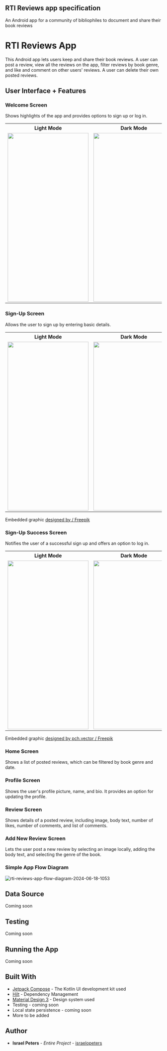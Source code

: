 ## RTI Reviews app specification
An Android app for a community of bibliophiles to document and share their book reviews

# RTI Reviews App
This Android app lets users keep and share their book reviews. A user can post a review, view all the reviews on the app, filter reviews by book genre, and like and comment on other users' reviews. A user can delete their own posted reviews.

## User Interface + Features

### Welcome Screen
Shows highlights of the app and provides options to sign up or log in.
<table>
  <body>
    <tr>
      <th>Light Mode</th>
      <th>Dark Mode</th>
    <tr>
      <td>
        <img src=https://github.com/user-attachments/assets/953abe3f-e870-4f0d-9800-4a43586a8a4e width="260" height="542" />
      </td>
      <td>
        <img src=https://github.com/user-attachments/assets/66d7e72b-fee1-45b8-bf3b-fb85be0f2bab width="260" height="542" />
      </td>
    </tr>
  </body>
</table>


### Sign-Up Screen
Allows the user to sign up by entering basic details.
<table>
  <body>
    <tr>
      <th>Light Mode</th>
      <th>Dark Mode</th>
    <tr>
      <td>
        <img src=https://github.com/user-attachments/assets/f2252a32-6933-4f3d-8e99-914f91098079 width="260" height="542" />
      </td>
      <td>
        <img src=https://github.com/user-attachments/assets/139128f0-d73f-4685-8b42-7e3b4abdf2ac width="260" height="542" />
      </td>
  </body>
</table>
Embedded graphic <a href="http://www.freepik.com">designed by / Freepik</a>

### Sign-Up Success Screen
Notifies the user of a successful sign up and offers an option to log in.
<table>
  <body>
    <tr>
      <th>Light Mode</th>
      <th>Dark Mode</th>
    <tr>
      <td>
        <img src=https://github.com/user-attachments/assets/5a1dabe5-9864-4611-b867-ec2ae5523f69 width="260" height="542" />
      </td>
      <td>
        <img src=https://github.com/user-attachments/assets/8cffe25a-b49e-43ad-9706-5eaba0f32011 width="260" height="542" />
      </td>
  </body>
</table>
Embedded graphic <a href="http://www.freepik.com">designed by pch.vector / Freepik</a>

### Home Screen
Shows a list of posted reviews, which can be filtered by book genre and date.

### Profile Screen
Shows the user's profile picture, name, and bio. It provides an option for updating the profile.

### Review Screen
Shows details of a posted review, including image, body text, number of likes, number of comments, and list of comments.

### Add New Review Screen
Lets the user post a new review by selecting an image locally, adding the body text, and selecting the genre of the book.

### Simple App Flow Diagram
![rti-reviews-app-flow-diagram-2024-06-18-1053](https://github.com/user-attachments/assets/7ab39410-4d9f-4bb2-bf21-cce076a79404)


## Data Source
Coming soon
## Testing
Coming soon
## Running the App 
Coming soon

## Built With

* [Jetpack Compose](https://developer.android.com/compose) - The Kotlin UI development kit used
* [Hilt](https://developer.android.com/training/dependency-injection/hilt-android) - Dependency Management
* [Material Design 3](https://m3.material.io/) - Design system used
* Testing - coming soon
* Local state persistence - coming soon
* More to be added

## Author

* **Israel Peters** - *Entire Project* - [israelopeters](https://github.com/israelopeters)

